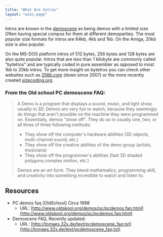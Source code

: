 ```yaml
---
title: "What Are Intros"
layout: "wiki-page"
---
```


Intros are known in the [demoscene](https://en.wikipedia.org/wiki/Demoscene) as being demos with a limited size. Often having special compos for them at different demoparties. The most popular size formats for intros are 64kb, 4kb and 1kb. On the Amiga, 20kb size is also popular.

On the MS-DOS platform intros of 512 bytes, 256 bytes and 128 bytes are also quite popular. Intros that are less than 1 kilobyte are commonly called "bytetros" and are typically coded in pure assembler as opposed to most 1kb to 20kb intros. To get more insight on bytetros you can check other websites such as [256b.com](https://web.archive.org/web/20071006061206/http://www.256b.com/home.php) (down since 2007) or the more recently created [sizecoding.org](http://www.sizecoding.org/).

### From the Old school PC demoscene FAQ:

> A Demo is a program that displays a sound, music, and light show, usually in 3D. Demos are very fun to watch, because they seemingly do things that aren't possible on the machine they were programmed on.
> Essentially, demos "show off". They do so in usually one, two, or all three of three following methods:
>
> * They show off the computer's hardware abilities (3D objects, multi-channel sound, etc.)
> * They show off the creative abilities of the demo group (artists, musicians)
> * They show off the programmer's abilities (fast 3D shaded polygons,complex motion, etc.)
>
> Demos are an art form. They blend mathematics, programming skill, and creativity into something incredible to watch and listen to.

## Resources
* PC demos faq [OldSchool] Circa 1998
    * URL: [http://www.oldskool.org/demos/pc/pcdemos.faq.html](http://www.oldskool.org/demos/pc/pcdemos.faq.html)
* Demoscene FAQ, Recently updated:
    * URL: [http://tomaes.32x.de/text/pcdemoscene_faq.txt](http://tomaes.32x.de/text/pcdemoscene_faq.txt)

